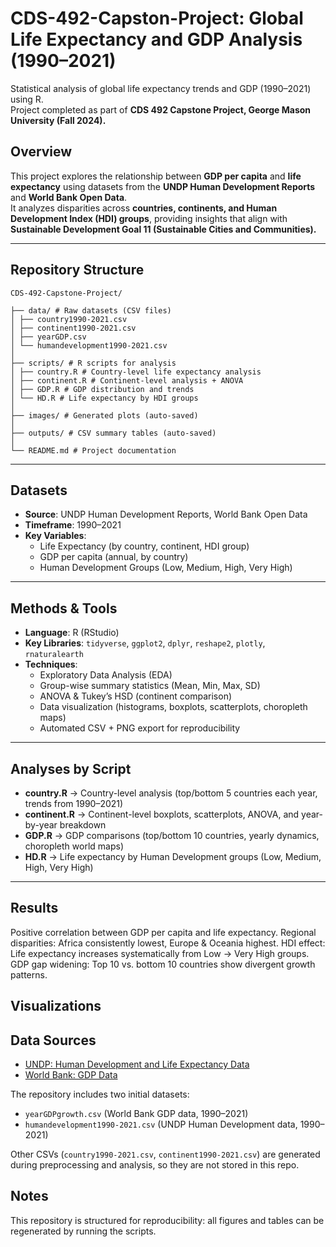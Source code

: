 # CDS-492-Capston-Project: Global Life Expectancy and GDP Analysis (1990–2021)

Statistical analysis of global life expectancy trends and GDP (1990–2021) using R.  
Project completed as part of **CDS 492 Capstone Project, George Mason University (Fall 2024).**  

## Overview
This project explores the relationship between **GDP per capita** and **life expectancy** using datasets from the **UNDP Human Development Reports** and **World Bank Open Data**.  
It analyzes disparities across **countries, continents, and Human Development Index (HDI) groups**, providing insights that align with **Sustainable Development Goal 11 (Sustainable Cities and Communities).**

---

## Repository Structure
```
CDS-492-Capstone-Project/

├── data/ # Raw datasets (CSV files)
│ ├── country1990-2021.csv
│ ├── continent1990-2021.csv
│ ├── yearGDP.csv
│ └── humandevelopment1990-2021.csv
│
├── scripts/ # R scripts for analysis
│ ├── country.R # Country-level life expectancy analysis
│ ├── continent.R # Continent-level analysis + ANOVA
│ ├── GDP.R # GDP distribution and trends
│ └── HD.R # Life expectancy by HDI groups
│
├── images/ # Generated plots (auto-saved)
│
├── outputs/ # CSV summary tables (auto-saved)
│
└── README.md # Project documentation
```

---

## Datasets
- **Source**: UNDP Human Development Reports, World Bank Open Data  
- **Timeframe**: 1990–2021  
- **Key Variables**:  
  - Life Expectancy (by country, continent, HDI group)  
  - GDP per capita (annual, by country)  
  - Human Development Groups (Low, Medium, High, Very High)  

---

## Methods & Tools
- **Language**: R (RStudio)  
- **Key Libraries**: `tidyverse`, `ggplot2`, `dplyr`, `reshape2`, `plotly`, `rnaturalearth`  
- **Techniques**:  
  - Exploratory Data Analysis (EDA)  
  - Group-wise summary statistics (Mean, Min, Max, SD)  
  - ANOVA & Tukey’s HSD (continent comparison)  
  - Data visualization (histograms, boxplots, scatterplots, choropleth maps)  
  - Automated CSV + PNG export for reproducibility  

---

## Analyses by Script
- **country.R** → Country-level analysis (top/bottom 5 countries each year, trends from 1990–2021)  
- **continent.R** → Continent-level boxplots, scatterplots, ANOVA, and year-by-year breakdown  
- **GDP.R** → GDP comparisons (top/bottom 10 countries, yearly dynamics, choropleth world maps)  
- **HD.R** → Life expectancy by Human Development groups (Low, Medium, High, Very High)  

---

<!--여 부분은 확인 필요 ## How to Run
1. Clone the repository:
   ```bash
   git clone https://github.com/pcw419/CDS-492-Capstone-Project.git
   cd CDS-492-Capstone-Project -->


## Results <!-- 이거 보여줄 지 말지 결정 (Highlights) -->

Positive correlation between GDP per capita and life expectancy.
Regional disparities: Africa consistently lowest, Europe & Oceania highest.
HDI effect: Life expectancy increases systematically from Low → Very High groups.
GDP gap widening: Top 10 vs. bottom 10 countries show divergent growth patterns.

## Visualizations
<!-- 어떤 시각화 결과 넣을지 결정 - 실제 나왔던 이미지 활용
(Add generated images in /images and link them here)

Country life expectancy (1990 vs 2021)

Continent-level life expectancy boxplots

Top/Bottom 10 GDP countries (1990 & 2021)

HDI group regression plots

Interactive world GDP map (1990–2021, Plotly) -->

## Data Sources
- [UNDP: Human Development and Life Expectancy Data](https://hdr.undp.org/)  
- [World Bank: GDP Data](https://data.worldbank.org/indicator/NY.GDP.MKTP.CD?view=map&year=2008)  

The repository includes two initial datasets:
- `yearGDPgrowth.csv` (World Bank GDP data, 1990–2021)
- `humandevelopment1990-2021.csv` (UNDP Human Development data, 1990–2021)

Other CSVs (`country1990-2021.csv`, `continent1990-2021.csv`) are generated during preprocessing and analysis, so they are not stored in this repo.


## Notes
This repository is structured for reproducibility: all figures and tables can be regenerated by running the scripts.